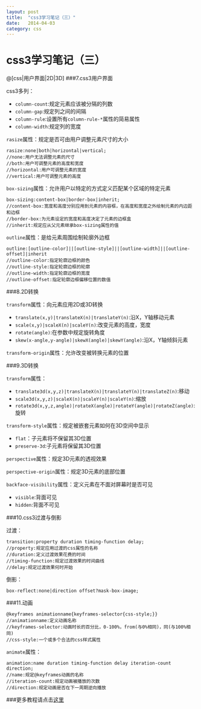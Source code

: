 ```yaml
---
layout: post
title:  "css3学习笔记（三）"
date:   2014-04-03
category: css
---
```


css3学习笔记（三）
=================
@[css|用户界面|2D|3D]
###7.css3用户界面

css3多列：
- `column-count`:规定元素应该被分隔的列数
- `column-gap`:规定列之间的间隔
- `column-rule`:设置所有`column-rule-*`属性的简易属性
- `column-width`:规定列的宽度

`rasize`属性：规定是否可由用户调整元素尺寸的大小

    rasize:none|both|horizontal|vertical;
    //none:用户无法调整元素的尺寸
    //both:用户可调整元素的高度和宽度
    //horizontal:用户可调整元素的宽度
    //vertical:用户可调整元素的高度
`box-sizing`属性：允许用户以特定的方式定义匹配某个区域的特定元素

    box-sizing:content-box|border-box|inherit;
    //content-box:宽度和高度分别应用到元素的内容框，在高度和宽度之外绘制元素的内边距和边框
    //border-box:为元素设定的宽度和高度决定了元素的边框盒
    //inherit:规定应从父元素继承box-sizing属性的值
`outline`属性：是给元素周围绘制轮廓外边框

    outline:[outline-color]||[outline-style]||[outline-width]||[outline-offset]|inherit
    //outline-color:指定轮廓边框的颜色
    //outline-style:指定轮廓边框的轮廓
    //outline-width:指定轮廓边框的宽度
    //outline-offset:指定轮廓边框偏移位置的数值
###8.2D转换

`transform`属性：向元素应用2D或3D转换
- `translate(x,y)|translateX(n)|translateY(n)`:沿X，Y轴移动元素
- `scale(x,y)|scaleX(n)|scaleY(n)`:改变元素的高度，宽度
- `rotate(angle)`:在参数中规定旋转角度
- `skew(x-angle,y-angle)|skewX(angle)|skewY(angle)`:沿X，Y轴倾斜元素

`transform-origin`属性：允许改变被转换元素的位置

###9.3D转换

`transform`属性：
- `translate3d(x,y,z)|translateX(n)|translateY(n)|translateZ(n)`:移动
- `scale3d(x,y,z)|scaleX(n)|scaleY(n)|scaleY(n)`:缩放
- `rotate3d(x,y,z,angle)|rotateX(angle)|rotateY(angle)|rotateZ(angle)`:旋转

`transform-style`属性：规定被嵌套元素如何在3D空间中显示
- `flat`：子元素将不保留其3D位置
- `preserve-3d`:子元素将保留其3D位置

`perspective`属性：规定3D元素的透视效果

`perspective-origin`属性：规定3D元素的底部位置

`backface-visibility`属性：定义元素在不面对屏幕时是否可见
- `visible`:背面可见
- `hidden`:背面不可见

###10.css3过渡与倒影

过渡：

    transition:property duration timing-function delay;
    //property:规定应用过渡的css属性的名称
    //duration:定义过渡效果花费的时间
    //timing-function:规定过渡效果的时间曲线
    //delay:规定过渡效果何时开始

倒影：

    box-reflect:none|direction offset?mask-box-image;
    
###11.动画

    @keyframes animationname{keyframes-selector{css-style;}}
    //animationname:定义动画名称
    //keyframes-selector:动画时长的百分比，0-100%，from(与0%相同)，同(与100%相同)
    //css-style:一个或多个合法的css样式属性
`animate`属性：

    animation:name duration timing-function delay iteration-count direction;
    //name:规定@keyframes动画的名称
    //iteration-count:规定动画被播放的次数
    //direction:规定动画是否在下一周期逆向播放
    
###更多教程请点击[这里](http://www.w3school.com.cn/css3/index.asp)